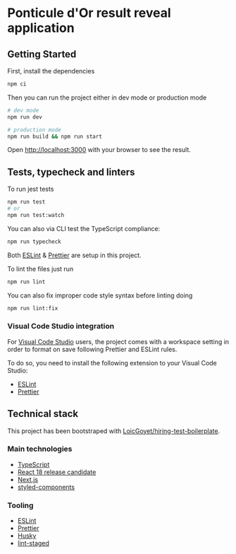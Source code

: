 # Ponticule d'Or result reveal application

## Getting Started

First, install the dependencies

```bash
npm ci
```

Then you can run the project either in dev mode or production mode

```bash
# dev mode
npm run dev

# production mode
npm run build && npm run start
```
Open [http://localhost:3000](http://localhost:3000) with your browser to see the result.

## Tests, typecheck and linters

To run jest tests

```bash
npm run test
# or
npm run test:watch
```

You can also via CLI test the TypeScript compliance:

```bash
npm run typecheck
```

Both [ESLint](https://eslint.org/) & [Prettier](https://prettier.io/) are setup in this project.

To lint the files just run

```bash
npm run lint
```

You can also fix improper code style syntax before linting doing

```bash
npm run lint:fix
```

### Visual Code Studio integration
For [Visual Code Studio](https://code.visualstudio.com/) users, the project comes with a workspace setting in order to format on save following Prettier and ESLint rules.

To do so, you need to install the following extension to your Visual Code Studio:
* [ESLint](https://marketplace.visualstudio.com/items?itemName=dbaeumer.vscode-eslint)
* [Prettier](https://marketplace.visualstudio.com/items?itemName=esbenp.prettier-vscode)


## Technical stack
This project has been bootstraped with [LoicGoyet/hiring-test-boilerplate](https://github.com/LoicGoyet/hiring-test-boilerplate).

### Main technologies
* [TypeScript](https://www.typescriptlang.org/)
* [React 18 release candidate](https://reactjs.org/blog/2021/12/17/react-conf-2021-recap.html)
* [Next.js](https://nextjs.org/)
* [styled-components](https://styled-components.com/)

### Tooling
* [ESLint](https://eslint.org/)
* [Prettier](https://prettier.io/)
* [Husky](https://typicode.github.io/husky/#/)
* [lint-staged](https://github.com/okonet/lint-staged)



